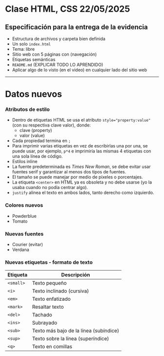 # Clase HTML, CSS 22/05/2025
## Especificación para la entrega de la evidencia

- Estructura de archivos y carpeta bien definida  
- Un solo `index.html`  
- Tema: libre  
- Sitio web con 5 páginas con (navegación)  
- Etiquetas semánticas  
- `README.md` (EXPLICAR TODO LO APRENDIDO)  
- Aplicar algo de lo visto (en el video) en cualquier lado del sitio web  

---

# Datos nuevos



### Atributos de estilo

- Dentro de etiquetas HTML se usa el atributo `style="property:value"` (con su respectiva clave valor), donde:
  - clave (property)  
  - valor (value)  
- Cada propiedad termina en `;`  
- Para imprimir varias etiquetas en vez de escribirlas una por una, se puede usar, por ejemplo, `p*4` e imprimiría las mismas 4 etiquetas con una sola línea de código.  
- Estilos inline  
- La fuente predeterminada es *Times New Roman*, se debe evitar usar fuentes serif y garantizar al menos dos tipos de fuentes.  
- El tamaño se puede manejar por medio de píxeles o porcentajes.  
- La etiqueta `<center>` en HTML ya es obsoleta y no debe usarse (yo la usaba cuando no podía centrar algo).  
- `justify` alinea el texto en ambos lados, tanto derecho como izquierdo.

### Colores nuevos

- Powderblue  
- Tomato  

### Nuevas fuentes

- Courier (evitar)  
- Verdana  

### Nuevas etiquetas - formato de texto

 Etiqueta | Descripción                    
 -------- | -----------------------------
 `<small>` | Texto pequeño                
 `<i>`    | Texto inclinado (cursiva)      
 `<em>`   | Texto enfatizado               
 `<mark>` | Resaltar texto                 
 `<del>`  | Tachado                      
 `<ins>`  | Subrayado                   
 `<sub>`  | Texto más bajo de la línea (subíndice)  
 `<sup>`  | Texto sobre la línea (superíndice) 
 `<q>`  | Texto en comillas      

